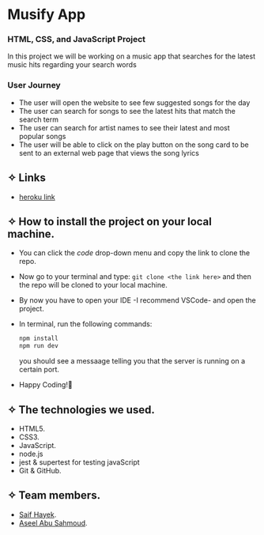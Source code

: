 # Musify App

### HTML, CSS, and JavaScript Project

In this project we will be working on a music app that searches for the latest music hits regarding your search words

### User Journey
- The user will open the website to see few suggested songs for the day
- The user can search for songs to see the latest hits that match the search term
- The user can search for artist names to see their latest and most popular songs
- The user will be able to click on the play button on the song card to be sent to an external web page that views the song lyrics

## ✧ Links

- [heroku link](https://musify-appa.herokuapp.com/)

## ✧ How to install the project on your local machine.

- You can click the _code_ drop-down menu and copy the link to clone the repo.
- Now go to your terminal and type: `git clone <the link here>` and then the repo will be cloned to your local machine.
- By now you have to open your IDE -I recommend VSCode- and open the project.
- In terminal, run the following commands:
    ```cmd
    npm install
    npm run dev
    ```
    you should see a messaage telling you that the server is running on a certain port. 

- Happy Coding!🤞

## ✧ The technologies we used.

- HTML5.
- CSS3.
- JavaScript.
- node.js
- jest & supertest for testing javaScript
- Git & GitHub.


## ✧ Team members.

- [Saif Hayek](https://github.com/SaifHayek).
- [Aseel Abu Sahmoud](https://github.com/AseelL).
